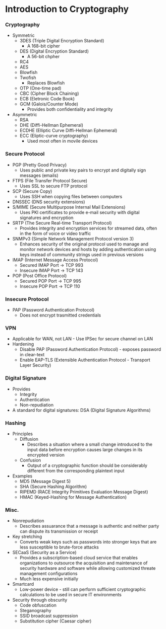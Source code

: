# Introduction to Cryptography
### Cryptography
* Symmetric
  * 3DES (Triple Digital Encryption Standard)
    * A 168-bit cipher
  * DES (Digital Encryption Standard)
    * A 56-bit chpher
  * RC4
  * AES
  * Blowfish
  * Twofish
    * Replaces Blowfish
  * OTP (One-time pad)
  * CBC (Cipher Block Chaining)
  * ECB (Eletronic Code Book)
  * GCM (Galois/Counter Mode)
    * Provides both confidentiality and integrity
* Asymmetric
  * RSA
  * DHE (Diffi-Hellman Ephemeral)
  * ECDHE (Elliptic Curve Diffi-Hellman Ephemeral)
  * ECC (Eliptic-curve cryptography)
    * Used most often in movile devices
  
### Secure Protocol
* PGP (Pretty Good Privacy)
  * Uses public and private key pairs to encrypt and digitally sign messages (emails)
* FTPS (File Transfer Protocol Secure)
  * Uses SSL to secure FTP protocol
* SCP (Secure Copy)
  * Uses SSH when copying files between computers
* DNSSEC (DNS security extensions)
* S/MIME (Secure Multipurpose Internal Mail Extensions)
  * Uses PKI certificates to provide e-mail security with digital signatures and encryption
* SRTP (The Secure Real-time Transport Protocol)
  * Provides integrity and encryption services for streamed data, often in the form of voice or video traffic
* SNMPv3 (Simple Network Management Protocol version 3)
  * Enhances security of the original protocol used to manage and monitor network devices and hosts by adding authentication using keys instead of community strings used in previous versions
* IMAP (Internet Message Access Protocol)
  * Secured IMAP Port -> TCP 993
  * Insecure IMAP Port -> TCP 143
* POP (Post Office Protocol)
  * Secured POP Port -> TCP 995
  * Insecure POP Port -> TCP 110
  
### Insecure Protocol
* PAP (Password Authentication Protocol)
  * Does not encrypt trasmitted credentials
 
### VPN
  * Applicable for WAN, not LAN - Use IPSec for secure channel on LAN
  * Hardening
    * Disable PAP (Password Authentication Protocol) - exposes password in clear-text
    * Enable EAP-TLS (Extensible Authentication Protocol - Transport Layer Security)
    
### Digital Signature
* Provides
  * Integrity
  * Authentication
  * Non-repudiation
* A standard for digital signatures: DSA (Digital Signature Algorithms)
  
### Hashing
* Principles
  * Diffusion
    * Describes a situation where a small change introduced to the input data before encryption causes large changes in its encrypted version
  * Confusion
    * Output of a cryptographic function should be considerably different from the corresponding plaintext input
* Examples
  * MD5 (Message Digest 5)
  * SHA (Secure Hashing Algorithm)
  * RIPEMD (RACE Integrity Primitives Evaluation Message Digest)
  * HMAC (Keyed-Hashing for Message Authentication)
    
### Misc.
* Nonrepudiation
  * Describes assuarance that a message is authentic and neither party can dispute its transmission or receipt
* Key stretching
  * Converts weak keys such as passwords into stronger keys that are less susceptible to brute-force attacks
* SECaaS (Security as a Service)
  * Provides a subscription-based cloud service that enables organizations to outsource the acquisition and maintenance of security hardware and software while allowing customized threate management configurations
  * Much less expensive initially
* Smartcard
  * Low-power device - still can perform sufficient cryptographic calculations to be used in secure IT environments
* Security through obscurity
  * Code obfuscation
  * Steganography
  * SSID broadcast suppression
  * Substitution cipher (Caesar cipher)
